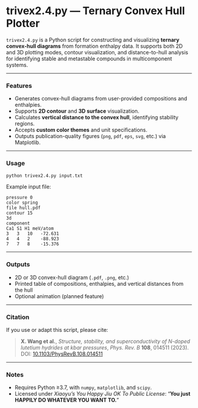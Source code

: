 # trivex2.4.py — Ternary Convex Hull Plotter

`trivex2.4.py` is a Python script for constructing and visualizing **ternary convex-hull diagrams** from formation enthalpy data.
It supports both 2D and 3D plotting modes, contour visualization, and distance-to-hull analysis for identifying stable and metastable compounds in multicomponent systems.

---

### Features

* Generates convex-hull diagrams from user-provided compositions and enthalpies.
* Supports **2D contour** and **3D surface** visualization.
* Calculates **vertical distance to the convex hull**, identifying stability regions.
* Accepts **custom color themes** and unit specifications.
* Outputs publication-quality figures (`png`, `pdf`, `eps`, `svg`, etc.) via Matplotlib.

---

### Usage

```bash
python trivex2.4.py input.txt
```

Example input file:

```
pressure 0
color spring
file hull.pdf
contour 15
3d
component
Ca1 S1 H1 meV/atom
3   3   10   -72.631
4   4   2    -88.923
7   7   8    -15.376
```

---

### Outputs

* 2D or 3D convex-hull diagram (`.pdf`, `.png`, etc.)
* Printed table of compositions, enthalpies, and vertical distances from the hull
* Optional animation (planned feature)

---

### Citation

If you use or adapt this script, please cite:

> **X. Wang et al.**, *Structure, stability, and superconductivity of N-doped lutetium hydrides at kbar pressures*,
> *Phys. Rev. B* **108**, 014511 (2023).
> DOI: [10.1103/PhysRevB.108.014511](https://journals.aps.org/prb/abstract/10.1103/PhysRevB.108.014511)

---

### Notes

* Requires Python ≥3.7, with `numpy`, `matplotlib`, and `scipy`.
* Licensed under *Xiaoyu’s You Happy Jiu OK To Public License*:
  “**You just HAPPILY DO WHATEVER YOU WANT TO.**”
